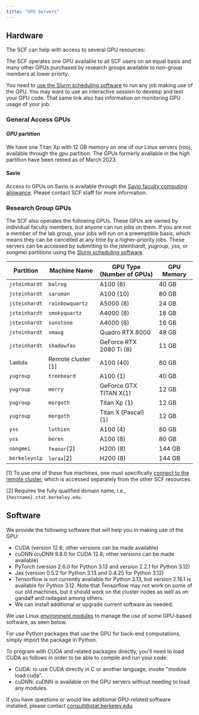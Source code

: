 ```yaml
---
title: "GPU Servers"
---
```


## Hardware

The SCF can help with access to several GPU resources:

The SCF operates one GPU available to all SCF users on an equal basis and many other GPUs purchased by research groups available to non-group members at lower priorty. 

You need to [use
the Slurm scheduling software](cluster/gpus.md) to run
any job making use of the GPU. You may want to use an interactive
session to develop and test your GPU code. That same link also has
information on monitoring GPU usage of your job.

### General Access GPUs

#### *GPU* partition

We have one Titan Xp with 12 GB memory on one of our Linux servers
(roo), available through the *gpu* partition. The GPUs formerly
available in the *high* partition have been retired as of March 2023.

#### Savio

Access to GPUs on Savio is available through the [Savio faculty
computing
allowance](http://research-it.berkeley.edu/services/high-performance-computing/faculty-computing-allowance).
Please contact SCF staff for more information.

### Research Group GPUs

The SCF also operates the following GPUs. These GPUs are owned by
individual faculty members, but anyone can run jobs on them. If you are
not a member of the lab group, your jobs will run on a preemptible basis,
which means they can be cancelled at any time by a higher-priority jobs.
These servers can be accessed by submitting to the *jsteinhardt*,
*yugroup*, *yss,* or *songmei* partitions using the [Slurm scheduling
software](cluster.md).

| Partition     | Machine Name            | GPU Type (Number of GPUs) | GPU Memory |
|---------------|-------------------------|---------------------------|------------|
| `jsteinhardt` | `balrog`                | A100 (8)                  | 40 GB      |
| `jsteinhardt` | `saruman`               | A100 (10)                 | 80 GB      |
| `jsteinhardt` | `rainbowquartz`         | A5000 (8)                 | 24 GB      |
| `jsteinhardt` | `smokyquartz`           | A4000 (8)                 | 16 GB      |
| `jsteinhardt` | `sunstone`              | A4000 (8)                 | 16 GB      |
| `jsteinhardt` | `smaug`                 | Quadro RTX 8000           | 48 GB      |
| `jsteinhardt` | `shadowfax`             | GeForce RTX 2080 Ti (8)   | 11 GB      |
| `lambda`      | Remote cluster [1]      | A100 (40)                 | 80 GB      |
| `yugroup`     | `treebeard`             | A100 (1)                  | 40 GB      |
| `yugroup`     | `merry`                 | GeForce GTX TITAN X(1)    | 12 GB      |
| `yugroup`     | `morgoth`               | Titan Xp (1)              | 12 GB      |
| `yugroup`     | `morgoth`               | Titan X (Pascal) (1)      | 12 GB      |
| `yss`         | `luthien`               | A100 (4)                  | 80 GB      |
| `yss`         | `beren`                 | A100 (8)                  | 80 GB      |
| `songmei`     | `feanor`[2]             | H200 (8)                  | 144 GB     |
| `berkeleynlp` | `lorax`[2]              | H200 (8)                  | 144 GB     |

[1] To use one of these five machines, one must specifically [connect to the remote cluster](cluster/gpus.md#steinhardt-remote-cluster),
which is accessed separately from the other SCF resources.

[2] Requires the fully qualified domain name, i.e., `{hostname}.stat.berkeley.edu`.

## Software

We provide the following software that will help you in making use of
the GPU:

- CUDA (version 12.8; other versions can be made available)
- cuDNN (cuDNN 9.8.0 for CUDA 12.8; other versions can be made
  available)
- PyTorch (version 2.6.0 for Python 3.13 and version 2.2.1 for Python
  3.12)
- Jax (version 0.5.2 for Python 3.13 and 0.4.25 for Python 3.12)
- Tensorflow is not currently available for Python 3.13, but version
  2.16.1 is available for Python 3.12. Note that Tensorflow may not work
  on some of our old machines, but it should work on the cluster nodes
  as well as on gandalf and radagast among others.
- We can install additional or upgrade current software as needed. 

We use Linux [environment modules](../kb/environment-modules.md) to
manage the use of some GPU-based software, as seen below. 

For use Python packages that use the GPU for back-end computations,
simply import the package in Python.

To program with CUDA and related packages directly, you'll need
to load CUDA as follows in order to be able to compile and run your
code:

- CUDA: to use CUDA directly in C or another language, invoke "module
  load cuda".
- cuDNN: cuDNN is available on the GPU servers without needing to load
  any modules.

If you have questions or would like additional GPU-related software installed,
please contact consult@stat.berkeley.edu.
